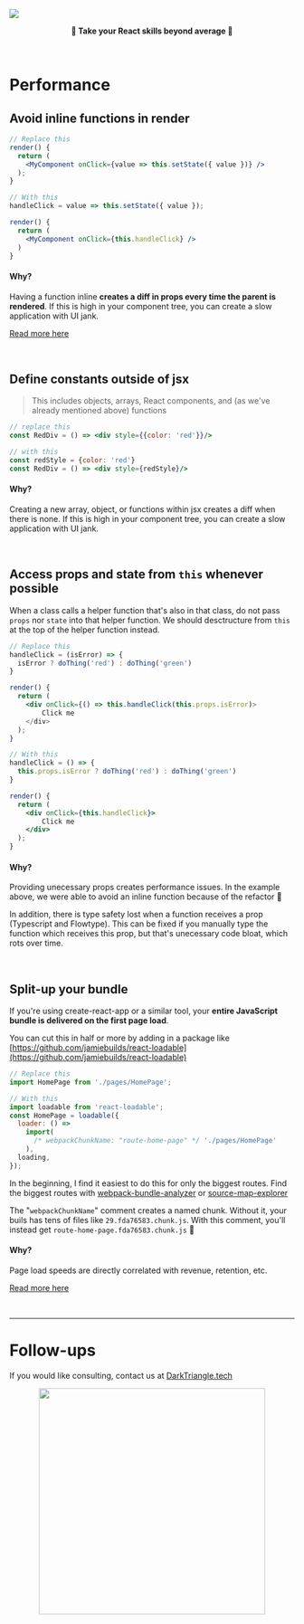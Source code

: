 ![](https://miro.medium.com/max/1400/1*nr79p-m8ki2L3zepg1nc8g.gif)
<p align="center">
  <b>🙌 Take your React skills beyond average 🙌</b>
</p>

<br />

# Performance

## Avoid inline functions in render

```jsx
// Replace this
render() {
  return (
    <MyComponent onClick={value => this.setState({ value })} />
  );
}

// With this
handleClick = value => this.setState({ value });

render() {
  return (
    <MyComponent onClick={this.handleClick} />
  )
}
```

#### Why?

Having a function inline **creates a diff in props every time the parent is rendered**. If this is high in your component tree, you can create a slow application with UI jank.

[Read more here](https://maarten.mulders.it/2017/07/no-bind-or-arrow-functions-in-in-jsx-props-why-how/)

<br />

## Define constants outside of jsx

> This includes objects, arrays, React components, and (as we've already mentioned above) functions

```jsx
// replace this
const RedDiv = () => <div style={{color: 'red'}}/>
```

```jsx
// with this
const redStyle = {color: 'red'}
const RedDiv = () => <div style={redStyle}/>
```

#### Why?

Creating a new array, object, or functions within jsx creates a diff when there is none. If this is high in your component tree, you can create a slow application with UI jank.

<br />

## Access props and state from `this` whenever possible

When a class calls a helper function that's also in that class, do not pass `props` nor `state` into that helper function. We should desctructure from `this` at the top of the helper function instead.

```jsx
// Replace this
handleClick = (isError) => {
  isError ? doThing('red') : doThing('green')
}

render() {
  return (
    <div onClick={() => this.handleClick(this.props.isError)>
        Click me
    </div>
  );
}
```

```jsx
// With this
handleClick = () => {
  this.props.isError ? doThing('red') : doThing('green')
}

render() {
  return (
    <div onClick={this.handleClick}>
        Click me
    </div>
  );
}
```

#### Why?

Providing unecessary props creates performance issues. In the example above, we were able to avoid an inline function because of the refactor 👏

In addition, there is type safety lost when a function receives a prop (Typescript and Flowtype). This can be fixed if you manually type the function which receives this prop, but that's unecessary code bloat, which rots over time.

<br />

## Split-up your bundle

If you're using create-react-app or a similar tool, your **entire JavaScript bundle is delivered on the first page load**. 

You can cut this in half or more by adding in a package like [https://github.com/jamiebuilds/react-loadable](https://github.com/jamiebuilds/react-loadable)

```jsx
// Replace this
import HomePage from './pages/HomePage';

// With this
import loadable from 'react-loadable';
const HomePage = loadable({
  loader: () =>
    import(
      /* webpackChunkName: "route-home-page" */ './pages/HomePage'
    ),
  loading,
});
```

In the beginning, I find it easiest to do this for only the biggest routes. Find the biggest routes with [webpack-bundle-analyzer](https://github.com/webpack-contrib/webpack-bundle-analyzer) or [source-map-explorer](https://github.com/danvk/source-map-explorer)

The "`webpackChunkName`" comment creates a named chunk. Without it, your buils has tens of files like `29.fda76583.chunk.js`. With this comment, you'll instead get `route-home-page.fda76583.chunk.js` 🙌

#### Why?

Page load speeds are directly correlated with revenue, retention, etc.

[Read more here](https://css-tricks.com/using-react-loadable-for-code-splitting-by-components-and-routes/)

<br />

---

# Follow-ups

If you would like consulting, contact us at [DarkTriangle.tech](https://darktriangle.tech)

<p align="center">
  <img src="https://avatars2.githubusercontent.com/u/49670561" width="400"/>
</p>
